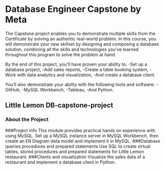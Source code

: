 # Database Engineer Capstone by Meta
The Capstone project enables you to demonstrate multiple skills from the Certificate by solving an authentic real-world problem. In this course, you will demonstrate your new skillset by designing and composing a database solution, combining all the skills and technologies you've learned throughout this program to solve the problem at hand.

By the end of this project, you’ll have proven your ability to:
-Set up a database project,
-Add sales reports,
-Create a table booking system,
-Work with data analytics and visualization,
-And create a database client.

You’ll also demonstrate your ability with the following tools and software:
-GitHub,
-MySQL Workbench,
-Tableau,
-And Python.

## Little Lemon DB-capstone-project
### About the Project
###Project info
This module provides practical hands on experience with using MySQL. Set up a MySQL instance server in MySQL Workbench, then create an ER Diagram data model and implement it in MySQL.
###Database queries procedures and prepared statements
Use SQL to create virtual tables, stored procedures and prepared statements for Little Lemon restaurant.
###Clients and visualization
Visualize the sales data of a restaurant and implement a database client in Python.






